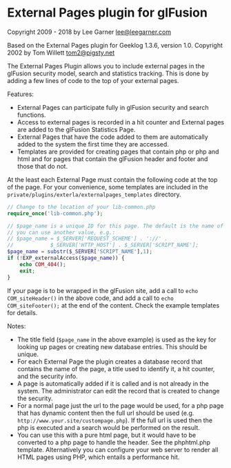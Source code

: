 # External Pages plugin for glFusion
Copyright 2009 - 2018 by Lee Garner  lee@leegarner.com

Based on the External Pages plugin for Geeklog 1.3.6, version 1.0.
Copyright 2002 by Tom Willett tom2@pigsty.net

The External Pages Plugin allows you to include external pages in 
the glFusion security model, search and statistics tracking.  This is done by 
adding a few lines of code to the top of your external pages.

Features:
* External Pages can participate fully in glFusion security and search functions.
* Access to external pages is recorded in a hit counter and External pages are added to the glFusion 
  Statistics Page.
* External Pages that have the code added to them are automatically added to the system the first time they
  are accessed.
* Templates are provided for creating pages that contain php or php and html and for pages that contain
  the glFusion header and footer and those that do not.

At the least each External Page must contain the following code at the top of the page.
For your convenience, some templates are included in the `private/plugins/exterla/externalpages_templates` directory.

```php
// Change to the location of your lib-common.php
require_once('lib-common.php');

// $page_name is a unique ID for this page. The default is the name of the script, but
// you can use another value, e.g.:
// $page_name = $_SERVER['REQUEST_SCHEME'] . '://' .
//            $_SERVER['HTTP_HOST'] . $_SERVER['SCRIPT_NAME'];
$page_name = substr($_SERVER['SCRIPT_NAME'],1);
if (!EXP_externalAccess($page_name)) {
    echo COM_404();
    exit;
}
```
If your page is to be wrapped in the glFusion site, add a call to `echo COM_siteHeader()` in the above code,
and add a call to `echo COM_siteFooter();` at the end of the content. Check the example templates for details.

Notes:
* The title field (`$page_name` in the above example) is used as the key
for looking up pages or creating new database entries. This should be unique.
* For each External Page the plugin creates a database record that contains the name of the page,
  a title used to identify it, a hit counter, and the security info.
* A page is automatically added if it is called and is not already in the system. The administrator
  can edit the record that is created to change the security.
* For a normal page just the url to the page would be used, for a php page that has dynamic content
  then the full url should be used (e.g. `http://www.your.site/custompage.php`). If the full url is used then 
  the php is executed and a search would be performed on the result.
* You can use this with a pure html page, but it would have to be converted to a php page to handle
  the header. See the phphtml.php template. Alternatively you can configure your
web server to render all HTML pages using PHP, which entails a performance hit.
